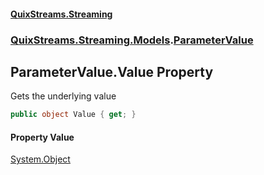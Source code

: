 #### [QuixStreams.Streaming](index.md 'index')
### [QuixStreams.Streaming.Models](QuixStreams.Streaming.Models.md 'QuixStreams.Streaming.Models').[ParameterValue](ParameterValue.md 'QuixStreams.Streaming.Models.ParameterValue')

## ParameterValue.Value Property

Gets the underlying value

```csharp
public object Value { get; }
```

#### Property Value
[System.Object](https://docs.microsoft.com/en-us/dotnet/api/System.Object 'System.Object')